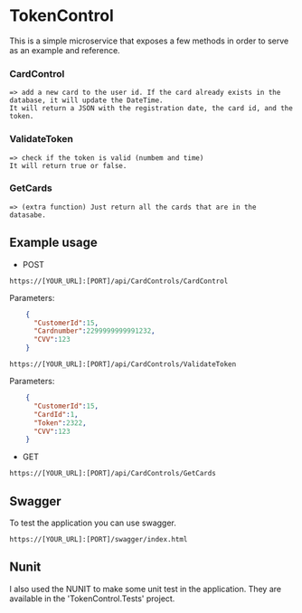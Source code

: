 # TokenControl

This is a simple microservice that exposes a few methods in order to serve as an example and reference.

### CardControl 
    => add a new card to the user id. If the card already exists in the database, it will update the DateTime.
    It will return a JSON with the registration date, the card id, and the token.

### ValidateToken 
    => check if the token is valid (numbem and time)
    It will return true or false. 

### GetCards 
    => (extra function) Just return all the cards that are in the datasabe.

## Example usage

* POST

`https://[YOUR_URL]:[PORT]/api/CardControls/CardControl`

Parameters:
```json
    {
      "CustomerId":15,
      "Cardnumber":2299999999991232,
      "CVV":123
    }
```
`https://[YOUR_URL]:[PORT]/api/CardControls/ValidateToken`

Parameters:
```json
    {
      "CustomerId":15,
      "CardId":1,
      "Token":2322,
      "CVV":123
    }
```
* GET

`https://[YOUR_URL]:[PORT]/api/CardControls/GetCards`


## Swagger

To test the application you can use swagger.

`https://[YOUR_URL]:[PORT]/swagger/index.html`

## Nunit

I also used the NUNIT to make some unit test in the application. They are available in the 'TokenControl.Tests' project.
